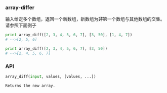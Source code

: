 ### array-differ
输入给定多个数组，返回一个新数组，新数组为**非**第一个数组与其他数组的交集。请参照下面例子

```python  
print array_diff([2, 3, 4, 5, 6, 7], [3, 50], [1, 4, 7])
# -->[2, 5, 6]

print array_diff([2, 3, 4, 5, 6, 7], [3, 50])
# -->[2, 4, 5, 6, 7]

```

### API
```python  
array_diff(input, values, [values, ...])

Returns the new array.  
```

